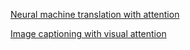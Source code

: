 [Neural machine translation with attention](https://www.tensorflow.org/tutorials/text/nmt_with_attention)

[Image captioning with visual attention](https://www.tensorflow.org/tutorials/text/image_captioning)